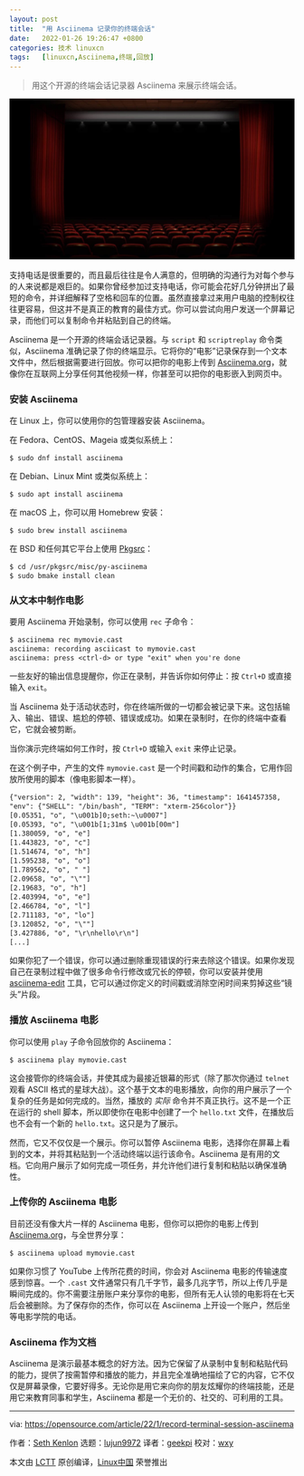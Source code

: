 ```yaml
---
layout: post
title:	"用 Asciinema 记录你的终端会话"
date:	2022-01-26 19:26:47 +0800 
categories:	技术 linuxcn 
tags:	[linuxcn,Asciinema,终端,回放]
---
```




> 
> 用这个开源的终端会话记录器 Asciinema 来展示终端会话。
> 
> 
> 


![](/Asserts/Images/album/202201/26/192641raoczh9h2w5xd2cq.jpg "4 different color terminal windows with code")


支持电话是很重要的，而且最后往往是令人满意的，但明确的沟通行为对每个参与的人来说都是艰巨的。如果你曾经参加过支持电话，你可能会花好几分钟拼出了最短的命令，并详细解释了空格和回车的位置。虽然直接拿过来用户电脑的控制权往往更容易，但这并不是真正的教育的最佳方式。你可以尝试向用户发送一个屏幕记录，而他们可以复制命令并粘贴到自己的终端。


Asciinema 是一个开源的终端会话记录器。与 `script` 和 `scriptreplay` 命令类似，Asciinema 准确记录了你的终端显示。它将你的“电影”记录保存到一个文本文件中，然后根据需要进行回放。你可以把你的电影上传到 [Asciinema.org](http://Asciinema.org)，就像你在互联网上分享任何其他视频一样，你甚至可以把你的电影嵌入到网页中。


### 安装 Asciinema


在 Linux 上，你可以使用你的包管理器安装 Asciinema。


在 Fedora、CentOS、Mageia 或类似系统上：



```
$ sudo dnf install asciinema

```

在 Debian、Linux Mint 或类似系统上：



```
$ sudo apt install asciinema

```

在 macOS 上，你可以用 Homebrew 安装：



```
$ sudo brew install asciinema

```

在 BSD 和任何其它平台上使用 [Pkgsrc](https://opensource.com/article/19/11/pkgsrc-netbsd-linux)：



```
$ cd /usr/pkgsrc/misc/py-asciinema
$ sudo bmake install clean

```

### 从文本中制作电影


要用 Asciinema 开始录制，你可以使用 `rec` 子命令：



```
$ asciinema rec mymovie.cast
asciinema: recording asciicast to mymovie.cast
asciinema: press <ctrl-d> or type "exit" when you're done

```

一些友好的输出信息提醒你，你正在录制，并告诉你如何停止：按 `Ctrl+D` 或直接输入 `exit`。


当 Asciinema 处于活动状态时，你在终端所做的一切都会被记录下来。这包括输入、输出、错误、尴尬的停顿、错误或成功。如果在录制时，在你的终端中查看它，它就会被剪断。


当你演示完终端如何工作时，按 `Ctrl+D` 或输入 `exit` 来停止记录。


在这个例子中，产生的文件 `mymovie.cast` 是一个时间戳和动作的集合，它用作回放所使用的脚本（像电影脚本一样）。



```
{"version": 2, "width": 139, "height": 36, "timestamp": 1641457358, "env": {"SHELL": "/bin/bash", "TERM": "xterm-256color"}}
[0.05351, "o", "\u001b]0;seth:~\u0007"]
[0.05393, "o", "\u001b[1;31m$ \u001b[00m"]
[1.380059, "o", "e"]
[1.443823, "o", "c"]
[1.514674, "o", "h"]
[1.595238, "o", "o"]
[1.789562, "o", " "]
[2.09658, "o", "\""]
[2.19683, "o", "h"]
[2.403994, "o", "e"]
[2.466784, "o", "l"]
[2.711183, "o", "lo"]
[3.120852, "o", "\""]
[3.427886, "o", "\r\nhello\r\n"]
[...]

```

如果你犯了一个错误，你可以通过删除重现错误的行来去除这个错误。如果你发现自己在录制过程中做了很多命令行修改或冗长的停顿，你可以安装并使用 [asciinema-edit](https://github.com/cirocosta/asciinema-edit) 工具，它可以通过你定义的时间戳或消除空闲时间来剪掉这些“镜头”片段。


### 播放 Asciinema 电影


你可以使用 `play` 子命令回放你的 Asciinema：



```
$ asciinema play mymovie.cast

```

这会接管你的终端会话，并使其成为最接近银幕的形式（除了那次你通过 `telnet` 观看 ASCII 格式的星球大战）。这个基于文本的电影播放，向你的用户展示了一个复杂的任务是如何完成的。当然，播放的 *实际* 命令并不真正执行。这不是一个正在运行的 shell 脚本，所以即使你在电影中创建了一个 `hello.txt` 文件，在播放后也不会有一个新的 `hello.txt`。这只是为了展示。


然而，它又不仅仅是一个展示。你可以暂停 Asciinema 电影，选择你在屏幕上看到的文本，并将其粘贴到一个活动终端以运行该命令。Asciinema 是有用的文档。它向用户展示了如何完成一项任务，并允许他们进行复制和粘贴以确保准确性。


### 上传你的 Asciinema 电影


目前还没有像大片一样的 Asciinema 电影，但你可以把你的电影上传到 [Asciinema.org](http://Asciinema.org)，与全世界分享：



```
$ asciinema upload mymovie.cast

```

如果你习惯了 YouTube 上传所花费的时间，你会对 Asciinema 电影的传输速度感到惊喜。一个 `.cast` 文件通常只有几千字节，最多几兆字节，所以上传几乎是瞬间完成的。你不需要注册账户来分享你的电影，但所有无人认领的电影将在七天后会被删除。为了保存你的杰作，你可以在 Asciinema 上开设一个账户，然后坐等电影学院的电话。


### Asciinema 作为文档


Asciinema 是演示最基本概念的好方法。因为它保留了从录制中复制和粘贴代码的能力，提供了按需暂停和播放的能力，并且完全准确地描绘了它的内容，它不仅仅是屏幕录像，它要好得多。无论你是用它来向你的朋友炫耀你的终端技能，还是用它来教育同事和学生，Asciinema 都是一个无价的、社交的、可利用的工具。




---


via: <https://opensource.com/article/22/1/record-terminal-session-asciinema>


作者：[Seth Kenlon](https://opensource.com/users/seth) 选题：[lujun9972](https://github.com/lujun9972) 译者：[geekpi](https://github.com/geekpi) 校对：[wxy](https://github.com/wxy)


本文由 [LCTT](https://github.com/LCTT/TranslateProject) 原创编译，[Linux中国](https://linux.cn/) 荣誉推出
